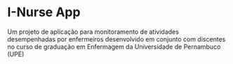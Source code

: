 # I-Nurse App

Um projeto de aplicação para monitoramento de atividades desempenhadas por enfermeiros desenvolvido em conjunto com discentes no curso de graduação em Enfermagem da Universidade de Pernambuco (UPE)
